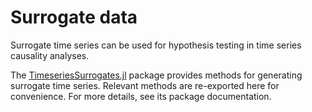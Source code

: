# Surrogate data

Surrogate time series can be used for hypothesis testing in time series causality analyses. 

The [TimeseriesSurrogates.jl](https://github.com/JuliaDynamics/TimeseriesSurrogates.jl) package provides methods for generating surrogate time series. Relevant methods are re-exported here for convenience. For more details, see its package documentation.